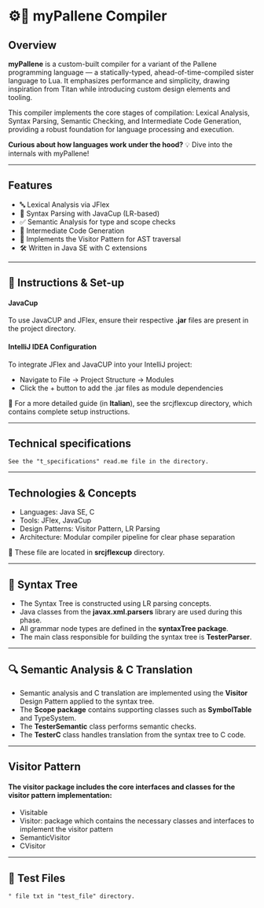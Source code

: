 # ⚙️🧬 myPallene Compiler
## Overview

**myPallene** is a custom-built compiler for a variant of the Pallene programming language — a statically-typed, ahead-of-time-compiled sister language to Lua. It emphasizes performance and simplicity, drawing inspiration from Titan while introducing custom design elements and tooling.

This compiler implements the core stages of compilation: Lexical Analysis, Syntax Parsing, Semantic Checking, and Intermediate Code Generation, providing a robust foundation for language processing and execution.

**Curious about how languages work under the hood?** 💡 Dive into the internals with myPallene!

---
## Features

- 🔤 Lexical Analysis via JFlex
- 🧠 Syntax Parsing with JavaCup (LR-based)
- ✅ Semantic Analysis for type and scope checks
- 🧱 Intermediate Code Generation 
- 🧭 Implements the Visitor Pattern for AST traversal
- 🛠️ Written in Java SE with C extensions

---

## 📝 Instructions & Set-up

#### JavaCup
To use JavaCUP and JFlex, ensure their respective **.jar** files are present in the project directory.

#### IntelliJ IDEA Configuration
To integrate JFlex and JavaCUP into your IntelliJ project:
- Navigate to File → Project Structure → Modules
- Click the + button to add the .jar files as module dependencies

📁 For a more detailed guide (in **Italian**), see the srcjflexcup directory, which contains complete setup instructions.
	

---

## Technical specifications

    See the "t_specifications" read.me file in the directory.
---

## Technologies & Concepts
- Languages: Java SE, C
- Tools: JFlex, JavaCup
- Design Patterns: Visitor Pattern, LR Parsing
- Architecture: Modular compiler pipeline for clear phase separation

📁 These file are located in **srcjflexcup** directory. 

---

## 🌳 Syntax Tree

- The Syntax Tree is constructed using LR parsing concepts.
- Java classes from the **javax.xml.parsers** library are used during this phase.
- All grammar node types are defined in the **syntaxTree package**.
- The main class responsible for building the syntax tree is **TesterParser**.

---

## 🔍 Semantic Analysis & C Translation

- Semantic analysis and C translation are implemented using the **Visitor** Design Pattern applied to the syntax tree.
- The **Scope package** contains supporting classes such as **SymbolTable** and TypeSystem.
- The **TesterSemantic** class performs semantic checks.
- The **TesterC** class handles translation from the syntax tree to C code.

----

## Visitor Pattern

#### The visitor package includes the core interfaces and classes for the visitor pattern implementation:
- Visitable
- Visitor: package which contains the necessary classes and interfaces to implement the visitor pattern
- SemanticVisitor
- CVisitor

---

## 🧪 Test Files
	
	° file txt in "test_file" directory. 









